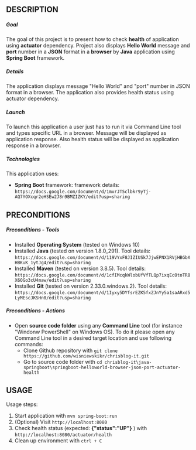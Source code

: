 DESCRIPTION
-----------

##### Goal
The goal of this project is to present  how to check **health** of application using **actuator** dependency. Project also displays **Hello World** message and **port** number in a **JSON** format in a **browser** by **Java** application using **Spring Boot** framework.

##### Details
The application displays message "Hello World" and "port" number in JSON format in a browser. The application also provides health status using actuator dependency. 

##### Launch
To launch this application a user just has to run it via Command Line tool and types specific URL in a browser. Message will be displayed as application response. Also health status will be displayed as application response in a browser. 

##### Technologies
This application uses:
* **Spring Boot** framework: framework details: `https://docs.google.com/document/d/1mvrJT5clbkr9yTj-AQ7YOXcqr2eHSEw2J8n9BMZIZKY/edit?usp=sharing`


PRECONDITIONS
-------------

##### Preconditions - Tools
* Installed **Operating System** (tested on Windows 10)
* Installed **Java** (tested on version 1.8.0_291). Tool details: `https://docs.google.com/document/d/119VYxF8JIZIUSk7JjwEPNX1RVjHBGbXHBKuK_1ytJg4/edit?usp=sharing`
* Installed **Maven** (tested on version 3.8.5). Tool details: `https://docs.google.com/document/d/1cfIMcqkWlobUfVfTLQp7ixqEcOtoTR8X6OGo3cU4maw/edit?usp=sharing`
* Installed **Git** (tested on version 2.33.0.windows.2). Tool details: `https://docs.google.com/document/d/1Iyxy5DYfsrEZK5fxZJnYy5a1saARxd5LyMEscJKSHn0/edit?usp=sharing`

##### Preconditions - Actions
* Open **source code folder** using any **Command Line** tool (for instance "Windonw PowerShell" on Windows OS). To do it please open any Command Line tool in a desired target location and use following commands:
    * Clone Github repository with `git clone https://github.com/wisniewskikr/chrisblog-it.git`
    * Go to source code folder with `cd chrisblog-it\java-springboot\springboot-helloworld-browser-json-port-actuator-health`


USAGE
-----

Usage steps:
1. Start application with `mvn spring-boot:run`
2. (Optional) Visit `http://localhost:8080`
3. Check health status (expected: **{"status":"UP"}** ) with `http://localhost:8080/actuator/health`
4. Clean up environment with `ctrl + C`